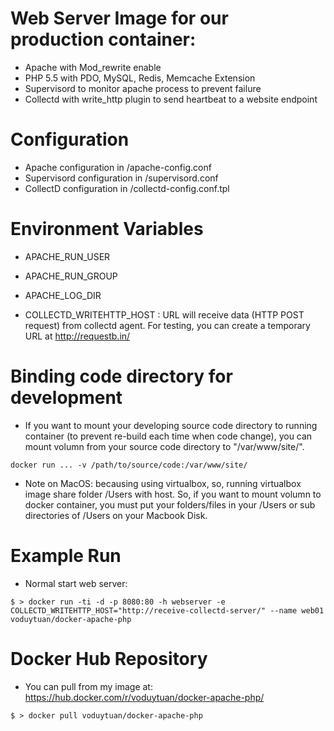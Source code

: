 # Web Server Image for our production container: #

- Apache with Mod_rewrite enable
- PHP 5.5 with PDO, MySQL, Redis, Memcache Extension
- Supervisord to monitor apache process to prevent failure
- Collectd with write_http plugin to send heartbeat to a website endpoint

# Configuration #
- Apache configuration in /apache-config.conf
- Supervisord configuration in /supervisord.conf
- CollectD configuration in /collectd-config.conf.tpl

# Environment Variables #
- APACHE_RUN_USER
- APACHE_RUN_GROUP
- APACHE_LOG_DIR

- COLLECTD_WRITEHTTP_HOST : URL will receive data (HTTP POST request) from collectd agent. For testing, you can create a temporary URL at http://requestb.in/

# Binding code directory for development #
- If you want to mount your developing source code directory to running container (to prevent re-build each time when code change), you can mount volumn from your source code directory to "/var/www/site/".

```
docker run ... -v /path/to/source/code:/var/www/site/
```

- Note on MacOS: becausing using virtualbox, so, running virtualbox image share folder /Users with host. So, if you want to mount volumn to docker container, you must put your folders/files in your /Users or sub directories of /Users on your Macbook Disk.

# Example Run #
- Normal start web server:

```
$ > docker run -ti -d -p 8080:80 -h webserver -e COLLECTD_WRITEHTTP_HOST="http://receive-collectd-server/" --name web01 voduytuan/docker-apache-php 
```

# Docker Hub Repository #
- You can pull from my image at: https://hub.docker.com/r/voduytuan/docker-apache-php/

```
$ > docker pull voduytuan/docker-apache-php
```
